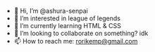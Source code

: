 - 👋 Hi, I’m @ashura-senpai
- 👀 I’m interested in league of legends
- 🌱 I’m currently learning HTML & CSS
- 💞️ I’m looking to collaborate on something? idk
- 📫 How to reach me: rorikemp@gmail.com

<!---
ashura-senpai/ashura-senpai is a ✨ special ✨ repository because its `README.md` (this file) appears on your GitHub profile.
You can click the Preview link to take a look at your changes.
--->
